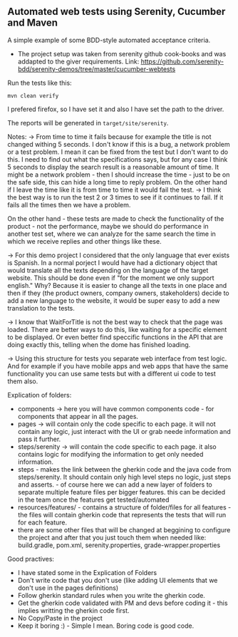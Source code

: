 ## Automated web tests using Serenity, Cucumber and Maven

A simple example of some BDD-style automated acceptance criteria.

* The project setup was taken from serenity github cook-books and was addapted to the giver requirements.
Link:
https://github.com/serenity-bdd/serenity-demos/tree/master/cucumber-webtests

Run the tests like this:

```
mvn clean verify
```


I prefered firefox, so I have set it and also I have set the path to the driver.


The reports will be generated in `target/site/serenity`.




Notes:
-> From time to time it fails because for example the title is not changed withing 5 seconds. I don't know if this is a bug, a network problem or a test problem. I mean it can be fixed from the test but I don't want to do this.
I need to find out what the specifications says, but for any case I think 5 seconds to display the search result is a reasonable amount of time.
It might be a network problem - then I should increase the time - just to be on the safe side, this can hide a long time to reply problem.
On the other hand if I leave the time like it is from time to time it would fail the test. -> I think the best way is to run the test 2 or 3 times to see if it continues to fail. If it fails all the times then we have a problem.

On the other hand - these tests are made to check the functionality of the product - not the performance, maybe we should do performance in another test set, where we can analyze for the same search the time in which we receive replies and other things like these.


-> For this demo project I considered that the only language that ever exists is Spanish. In a normal porject I would have had a dictionary object that would translate all the texts depending on the language of the target website. This should be done even if "for the moment we only support english." Why? Because it is easier to change all the texts in one place and then if they (the product owners, company owners, stakeholders) decide to add a new language to the website, it would be super easy to add a new translation to the tests.

-> I know that WaitForTitle is not the best way to check that the page was loaded. There are better ways to do this, like waiting for a specific element to be displayed. Or even better find speccific functions in the API that are doing exactly this, telling when the dome has finished loading.


-> Using this structure for tests you separate web interface from test logic. And for example if you have mobile apps and web apps that have the same functionality you can use same tests but with a different ui code to test them also.



Explication of folders:
- components -> here you will have common components code - for components that appear in all the pages.
- pages -> will contain only the code specific to each page. it will not contain any logic, just interact with the UI or grab neede information and pass it further.
- steps/serenity -> will contain the code specific to each page. it also contains logic for modifying the information to get only needed information.
- steps - makes the link between the gherkin code and the java code from steps/serenity. It should contain only high level steps no logic, just steps and asserts. - of course here we can add a new layer of folders to separate multiple feature files per bigger features. this can be decided in the team once the features get tested/automated 
- resources/features/ - contains a structure of folder/files for all features - the files will contain gherkin code that represents the tests that will run for each feature.
- there are some other files that will be changed at beggining to configure the project and after that you just touch them when needed like: build.gradle, pom.xml, serenity.properties, grade-wrapper.properties


Good practives:
- I have stated some in the Explication of Folders
- Don't write code that you don't use (like adding UI elements that we don't use in the pages definitions)
- Follow gherkin standard rules when you write the gherkin code.
- Get the gherkin code validated with PM and devs before coding it - this implies writting the gherkin code first.
- No Copy/Paste in the project
- Keep it boring :) - Simple I mean. Boring code is good code.